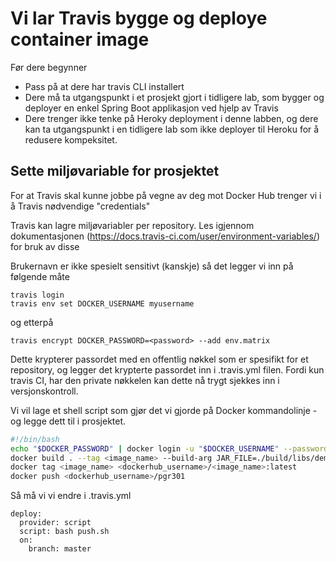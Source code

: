 # Vi lar Travis bygge og deploye container image

Før dere begynner

* Pass på at dere har travis CLI installert
* Dere må ta utgangspunkt i et prosjekt gjort i tidligere lab, som bygger og deployer en enkel Spring Boot applikasjon ved hjelp av Travis
* Dere trenger ikke tenke på Heroky deployment i denne labben, og dere kan ta utgangspunkt i en tidligere lab som ikke deployer til Heroku for å redusere kompeksitet. 

## Sette miljøvariable for prosjektet

For at Travis skal kunne jobbe på vegne av deg mot Docker Hub trenger vi i å Travis nødvendige "credentials"

Travis kan lagre miljøvariabler per repository. Les igjennom dokumentasjonen (https://docs.travis-ci.com/user/environment-variables/) for bruk av disse

Brukernavn er ikke spesielt sensitivt (kanskje) så det legger vi inn på følgende måte 

```
travis login
travis env set DOCKER_USERNAME myusername
```

og etterpå 

```
travis encrypt DOCKER_PASSWORD=<password> --add env.matrix
```

Dette krypterer passordet med en offentlig nøkkel som er spesifikt for et repository, og legger det krypterte passordet inn i .travis.yml filen. Fordi kun travis CI, har den private nøkkelen kan dette nå trygt sjekkes inn i versjonskontroll. 

Vi vil lage et shell script som gjør det vi gjorde på Docker kommandolinje - og legge dett til i prosjektet.

```sh
#!/bin/bash
echo "$DOCKER_PASSWORD" | docker login -u "$DOCKER_USERNAME" --password-stdin
docker build . --tag <image_name> --build-arg JAR_FILE=./build/libs/demo3-0.0.1-SNAPSHOT.jar
docker tag <image_name> <dockerhub_username>/<image_name>:latest
docker push <dockerhub_username>/pgr301
```

Så må vi vi endre i .travis.yml

``` 
deploy:
  provider: script
  script: bash push.sh
  on:
    branch: master
```
